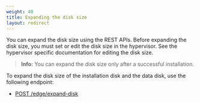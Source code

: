 ```yaml
---
weight: 40
title: Expanding the disk size
layout: redirect
---
```


You can expand the disk size using the REST APIs. Before expanding the disk size, you must set or edit the disk size in the hypervisor. See the hypervisor specific documentation for editing the disk size.

>**Info:** You can expand the disk size only after a successful installation.

To expand the disk size of the installation disk and the data disk, use the following endpoint:

- [POST /edge/expand-disk](/edge/rest-api/#post-edgeexpand-disk)